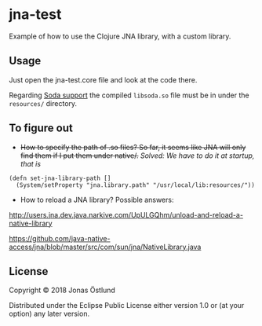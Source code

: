 # jna-test

Example of how to use the Clojure JNA library, with a custom library.

## Usage

Just open the jna-test.core file and look at the code there.

Regarding [Soda support](https://github.com/jonasseglare/soda-cpp) the compiled ```libsoda.so``` file must be in under the ```resources/``` directory.

## To figure out

  * ~~How to specify the path of .so files? So far, it seems like JNA will only find them if I put them under native/.~~ *Solved: We have to do it at startup, that is*
```
(defn set-jna-library-path []
  (System/setProperty "jna.library.path" "/usr/local/lib:resources/"))
```

  * How to reload a JNA library?  Possible answers:

http://users.jna.dev.java.narkive.com/UpULGQhm/unload-and-reload-a-native-library

https://github.com/java-native-access/jna/blob/master/src/com/sun/jna/NativeLibrary.java

## License

Copyright © 2018 Jonas Östlund

Distributed under the Eclipse Public License either version 1.0 or (at
your option) any later version.
